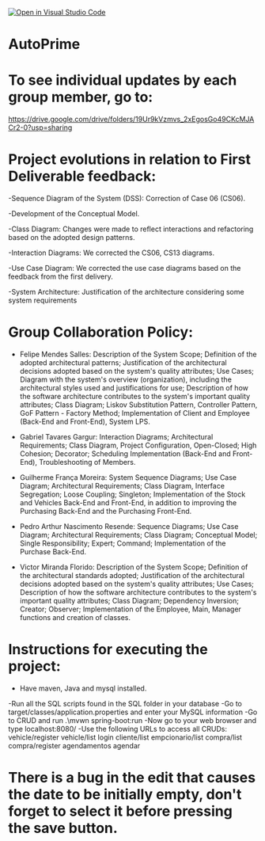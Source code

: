 [![Open in Visual Studio Code](https://classroom.github.com/assets/open-in-vscode-718a45dd9cf7e7f842a935f5ebbe5719a5e09af4491e668f4dbf3b35d5cca122.svg)](https://classroom.github.com/online_ide?assignment_repo_id=11901357&assignment_repo_type=AssignmentRepo)

# AutoPrime

# To see individual updates by each group member, go to:
https://drive.google.com/drive/folders/19Ur9kVzmvs_2xEgosGo49CKcMJACr2-0?usp=sharing

# Project evolutions in relation to First Deliverable feedback:

-Sequence Diagram of the System (DSS): Correction of Case 06 (CS06).

-Development of the Conceptual Model.

-Class Diagram: Changes were made to reflect interactions and refactoring based on the adopted design patterns.

-Interaction Diagrams: We corrected the CS06, CS13 diagrams.

-Use Case Diagram: We corrected the use case diagrams based on the feedback from the first delivery.

-System Architecture: Justification of the architecture considering some system requirements

# Group Collaboration Policy:

* Felipe Mendes Salles: Description of the System Scope; Definition of the adopted architectural patterns; Justification of the architectural decisions adopted based on the system's quality attributes; Use Cases; Diagram with the system's overview (organization), including the architectural styles used and justifications for use; Description of how the software architecture contributes to the system's important quality attributes; Class Diagram; Liskov Substitution Pattern, Controller Pattern, GoF Pattern - Factory Method; Implementation of Client and Employee (Back-End and Front-End), System LPS.

* Gabriel Tavares Gargur: Interaction Diagrams; Architectural Requirements; Class Diagram, Project Configuration, Open-Closed; High Cohesion; Decorator; Scheduling Implementation (Back-End and Front-End), Troubleshooting of Members.

* Guilherme França Moreira: System Sequence Diagrams; Use Case Diagram; Architectural Requirements; Class Diagram, Interface Segregation; Loose Coupling; Singleton; Implementation of the Stock and Vehicles Back-End and Front-End, in addition to improving the Purchasing Back-End and the Purchasing Front-End.

* Pedro Arthur Nascimento Resende: Sequence Diagrams; Use Case Diagram; Architectural Requirements; Class Diagram; Conceptual Model; Single Responsibility; Expert; Command; Implementation of the Purchase Back-End.

* Victor Miranda Florido: Description of the System Scope; Definition of the architectural standards adopted; Justification of the architectural decisions adopted based on the system's quality attributes; Use Cases; Description of how the software architecture contributes to the system's important quality attributes; Class Diagram; Dependency Inversion; Creator; Observer; Implementation of the Employee, Main, Manager functions and creation of classes.

# Instructions for executing the project:

- Have maven, Java and mysql installed.

-Run all the SQL scripts found in the SQL folder in your database
-Go to target/classes/application.properties and enter your MySQL information
-Go to CRUD and run .\mvwn spring-boot:run
-Now go to your web browser and type localhost:8080/
-Use the following URLs to access all CRUDs:
vehicle/register
vehicle/list
login
cliente/list
empcionario/list
compra/list
compra/register
agendamentos
agendar

# There is a bug in the edit that causes the date to be initially empty, don't forget to select it before pressing the save button.